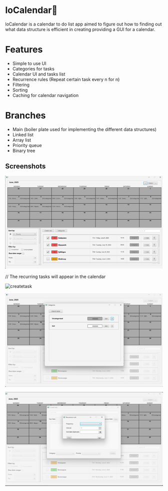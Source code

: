 
# loCalendar📅

loCalendar is a calendar to do list app aimed to figure out how to finding out what data structure is efficient in creating providing a GUI for a calendar. 

# Features
- Simple to use UI
- Categories for tasks
- Calendar UI and tasks list
- Recurrence rules (Repeat certain task every n for n)
- Filtering
- Sorting
- Caching for calendar navigation

# Branches
- Main (boiler plate used for implementing the different data structures)
- Linked list
- Array list
- Priority queue
- Binary tree




## Screenshots

![mainscreen](https://github.com/osten-antonio/loCalendar/blob/main/Documentation/Images/mainscreen.png)

// The recurring tasks will appear in the calendar

![createtask](https://github.com/osten-antonio/loCalendar/blob/main/Documentation/Images/%20createtask.png)

![categories](https://github.com/osten-antonio/loCalendar/blob/main/Documentation/Images/categories.png)

![recurrencerule](https://github.com/osten-antonio/loCalendar/blob/main/Documentation/Images/recurrencerule.png)

